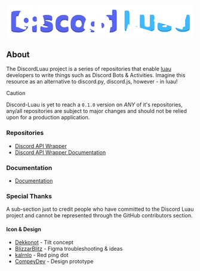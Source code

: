 <div align="center">
	<p>
		<a href=""><img src="https://raw.githubusercontent.com/DiscordLuau/.github/master/resource/DiscordLuau-Banner.png" width="512" alt="discord-luau"/></a>
	</p>
</div>

## About

The DiscordLuau project is a series of repositories that enable [luau](https://luau-lang.org/) developers to write things such as Discord Bots & Activities. Imagine this resource as an alternative to discord.py, discord.js, however - in luau!

> [!CAUTION]
> Discord-Luau is yet to reach a `0.1.0` version on _ANY_ of it's repositories, any/all repositories are subject to major changes and should not be relied upon for a production application.

### Repositories

- [Discord API Wrapper](https://github.com/DiscordLuau/Discord-Luau)
- [Discord API Wrapper Documentation](https://github.com/DiscordLuau/docs)

### Documentation

- [Documentation](https://discord-luau-docs.deno.dev)

### Special Thanks
A sub-section just to credit people who have committed to the Discord Luau project and cannot be represented through the GitHub contributors section.

#### Icon & Design
- [Dekkonot](https://github.com/Dekkonot) - Tilt concept
- [BlizzarBlitz](https://github.com/BizzarBlitz) - Figma troubleshooting & ideas
- [kalrnlo](https://github.com/kalrnlo) - Red ping dot
- [CompeyDev](https://github.com/CompeyDev) - Design prototype
